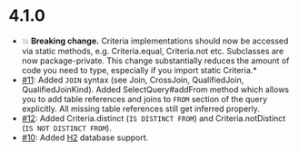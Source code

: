 # 4.1.0

* :boom: **Breaking change.** Criteria implementations should now be accessed via static methods, e.g. Criteria.equal,
Criteria.not etc. Subclasses are now package-private. This change substantially reduces the amount of code you need to
type, especially if you import static Criteria.*
* [#11](https://github.com/squigglesql/squigglesql/issues/11): Added `JOIN` syntax (see Join, CrossJoin, QualifiedJoin,
QualifiedJoinKind). Added SelectQuery#addFrom method which allows you to add table references and joins to `FROM`
section of the query explicitly. All missing table references still get inferred properly.
* [#12](https://github.com/squigglesql/squigglesql/issues/12): Added Criteria.distinct (`IS DISTINCT FROM`) and
Criteria.notDistinct (`IS NOT DISTINCT FROM`).
* [#10](https://github.com/squigglesql/squigglesql/pull/10): Added [H2](https://www.h2database.com) database support.
